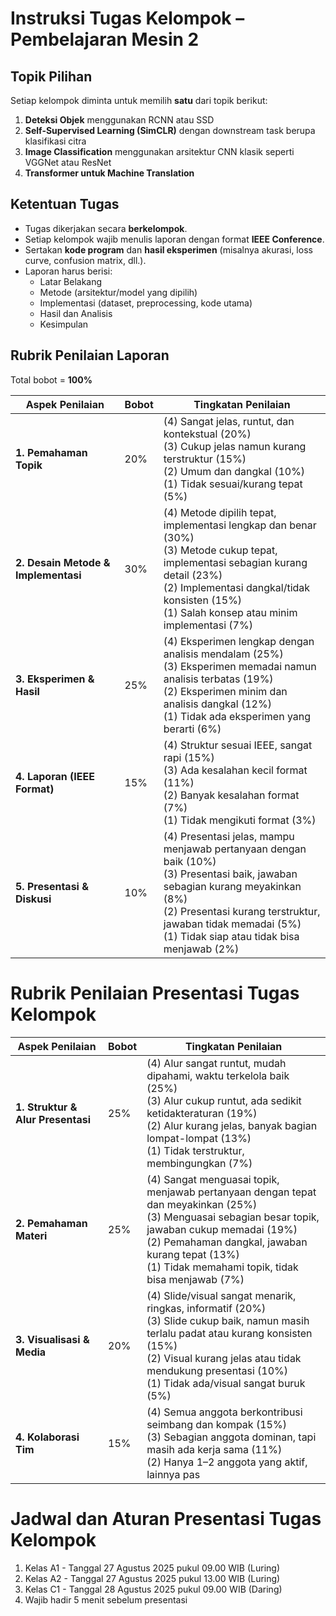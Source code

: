 # Instruksi Tugas Kelompok – Pembelajaran Mesin 2

## Topik Pilihan
Setiap kelompok diminta untuk memilih **satu** dari topik berikut:  
1. **Deteksi Objek** menggunakan RCNN atau SSD  
2. **Self-Supervised Learning (SimCLR)** dengan downstream task berupa klasifikasi citra  
3. **Image Classification** menggunakan arsitektur CNN klasik seperti VGGNet atau ResNet  
4. **Transformer untuk Machine Translation**  

## Ketentuan Tugas
- Tugas dikerjakan secara **berkelompok**.  
- Setiap kelompok wajib menulis laporan dengan format **IEEE Conference**.  
- Sertakan **kode program** dan **hasil eksperimen** (misalnya akurasi, loss curve, confusion matrix, dll.).  
- Laporan harus berisi:  
  - Latar Belakang  
  - Metode (arsitektur/model yang dipilih)  
  - Implementasi (dataset, preprocessing, kode utama)  
  - Hasil dan Analisis  
  - Kesimpulan  

## Rubrik Penilaian Laporan
Total bobot = **100%**  

| Aspek Penilaian | Bobot | Tingkatan Penilaian |
|------------------|--------|---------------------|
| **1. Pemahaman Topik** | 20% | (4) Sangat jelas, runtut, dan kontekstual (20%) <br> (3) Cukup jelas namun kurang terstruktur (15%) <br> (2) Umum dan dangkal (10%) <br> (1) Tidak sesuai/kurang tepat (5%) |
| **2. Desain Metode & Implementasi** | 30% | (4) Metode dipilih tepat, implementasi lengkap dan benar (30%) <br> (3) Metode cukup tepat, implementasi sebagian kurang detail (23%) <br> (2) Implementasi dangkal/tidak konsisten (15%) <br> (1) Salah konsep atau minim implementasi (7%) |
| **3. Eksperimen & Hasil** | 25% | (4) Eksperimen lengkap dengan analisis mendalam (25%) <br> (3) Eksperimen memadai namun analisis terbatas (19%) <br> (2) Eksperimen minim dan analisis dangkal (12%) <br> (1) Tidak ada eksperimen yang berarti (6%) |
| **4. Laporan (IEEE Format)** | 15% | (4) Struktur sesuai IEEE, sangat rapi (15%) <br> (3) Ada kesalahan kecil format (11%) <br> (2) Banyak kesalahan format (7%) <br> (1) Tidak mengikuti format (3%) |
| **5. Presentasi & Diskusi** | 10% | (4) Presentasi jelas, mampu menjawab pertanyaan dengan baik (10%) <br> (3) Presentasi baik, jawaban sebagian kurang meyakinkan (8%) <br> (2) Presentasi kurang terstruktur, jawaban tidak memadai (5%) <br> (1) Tidak siap atau tidak bisa menjawab (2%) |


# Rubrik Penilaian Presentasi Tugas Kelompok

| Aspek Penilaian | Bobot | Tingkatan Penilaian |
|-----------------|-------|---------------------|
| **1. Struktur & Alur Presentasi** | 25% | (4) Alur sangat runtut, mudah dipahami, waktu terkelola baik (25%) <br> (3) Alur cukup runtut, ada sedikit ketidakteraturan (19%) <br> (2) Alur kurang jelas, banyak bagian lompat-lompat (13%) <br> (1) Tidak terstruktur, membingungkan (7%) |
| **2. Pemahaman Materi** | 25% | (4) Sangat menguasai topik, menjawab pertanyaan dengan tepat dan meyakinkan (25%) <br> (3) Menguasai sebagian besar topik, jawaban cukup memadai (19%) <br> (2) Pemahaman dangkal, jawaban kurang tepat (13%) <br> (1) Tidak memahami topik, tidak bisa menjawab (7%) |
| **3. Visualisasi & Media** | 20% | (4) Slide/visual sangat menarik, ringkas, informatif (20%) <br> (3) Slide cukup baik, namun masih terlalu padat atau kurang konsisten (15%) <br> (2) Visual kurang jelas atau tidak mendukung presentasi (10%) <br> (1) Tidak ada/visual sangat buruk (5%) |
| **4. Kolaborasi Tim** | 15% | (4) Semua anggota berkontribusi seimbang dan kompak (15%) <br> (3) Sebagian anggota dominan, tapi masih ada kerja sama (11%) <br> (2) Hanya 1–2 anggota yang aktif, lainnya pas

# Jadwal dan Aturan Presentasi Tugas Kelompok
1. Kelas A1 - Tanggal 27 Agustus 2025 pukul 09.00 WIB (Luring)
1. Kelas A2 - Tanggal 27 Agustus 2025 pukul 13.00 WIB (Luring)
1. Kelas C1 - Tanggal 28 Agustus 2025 pukul 09.00 WIB (Daring)
1. Wajib hadir 5 menit sebelum presentasi
